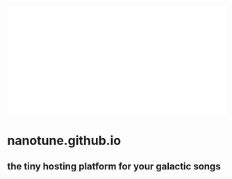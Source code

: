 <img src="static/huddle/img/NanoTune.png" alt="">

# nanotune.github.io

## the tiny hosting platform for your galactic songs
